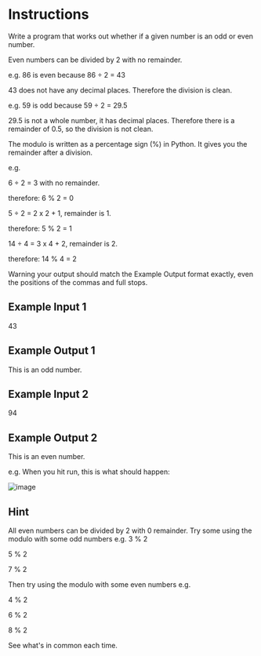 # Instructions
Write a program that works out whether if a given number is an odd or even number.

Even numbers can be divided by 2 with no remainder.

e.g. 86 is even because 86 ÷ 2 = 43

43 does not have any decimal places. Therefore the division is clean.

e.g. 59 is odd because 59 ÷ 2 = 29.5

29.5 is not a whole number, it has decimal places. Therefore there is a remainder of 0.5, so the division is not clean.

The modulo is written as a percentage sign (%) in Python. It gives you the remainder after a division.

e.g.

6 ÷ 2 = 3 with no remainder.

therefore: 6 % 2 = 0

5 ÷ 2 = 2 x 2 + 1, remainder is 1.

therefore: 5 % 2 = 1

14 ÷ 4 = 3 x 4 + 2, remainder is 2.

therefore: 14 % 4 = 2

Warning your output should match the Example Output format exactly, even the positions of the commas and full stops.

## Example Input 1
43
## Example Output 1
This is an odd number.
## Example Input 2
94
## Example Output 2
This is an even number.


e.g. When you hit run, this is what should happen:

![image](https://user-images.githubusercontent.com/79807425/195081939-5d4c6a06-148f-4461-ba45-9698cc8d69c3.png)



## Hint
All even numbers can be divided by 2 with 0 remainder.
Try some using the modulo with some odd numbers e.g.
3 % 2

5 % 2

7 % 2

Then try using the modulo with some even numbers e.g.

4 % 2

6 % 2

8 % 2

See what's in common each time.
